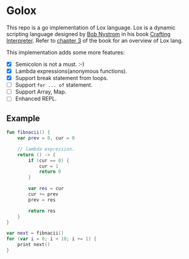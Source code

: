 # Golox
This repo is a go implementation of Lox language. Lox is a dynamic scripting language designed by [Bob Nystrom](https://github.com/munificent) in his book [Crafting Interpreter](http://www.craftinginterpreters.com). Refer to [chapter 3](http://www.craftinginterpreters.com/the-lox-language.html) of the book for an overview of Lox lang.

This implementation adds some more features:

- [x] Semicolon is not a must. :-)
- [x] Lambda expressions(anonymous functions).
- [x] Support break statement from loops.
- [ ] Support `for ... of` statement.
- [ ] Support Array, Map.
- [ ] Enhanced REPL.

## Example

```kotlin
fun fibnacii() {
    var prev = 0, cur = 0

    // lambda expression.
    return () -> {
        if (cur == 0) {
            cur = 1
            return 0
        }

        var res = cur
        cur += prev
        prev = res

        return res
    }
}

var next = fibnacii()
for (var i = 0; i < 10; i += 1) {
    print next()
}
```
